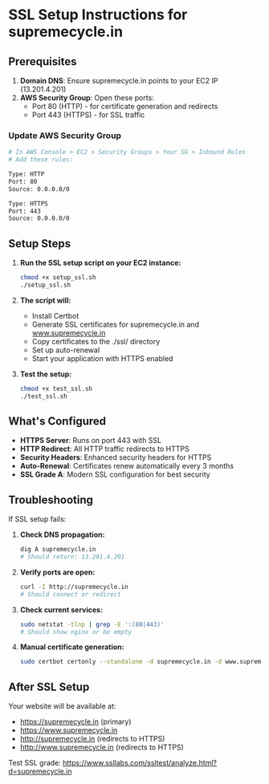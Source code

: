 # SSL Setup Instructions for supremecycle.in

## Prerequisites

1. **Domain DNS**: Ensure supremecycle.in points to your EC2 IP (13.201.4.201)
2. **AWS Security Group**: Open these ports:
   - Port 80 (HTTP) - for certificate generation and redirects
   - Port 443 (HTTPS) - for SSL traffic

### Update AWS Security Group
```bash
# In AWS Console > EC2 > Security Groups > Your SG > Inbound Rules
# Add these rules:

Type: HTTP
Port: 80
Source: 0.0.0.0/0

Type: HTTPS  
Port: 443
Source: 0.0.0.0/0
```

## Setup Steps

1. **Run the SSL setup script on your EC2 instance:**
   ```bash
   chmod +x setup_ssl.sh
   ./setup_ssl.sh
   ```

2. **The script will:**
   - Install Certbot
   - Generate SSL certificates for supremecycle.in and www.supremecycle.in
   - Copy certificates to the ./ssl/ directory
   - Set up auto-renewal
   - Start your application with HTTPS enabled

3. **Test the setup:**
   ```bash
   chmod +x test_ssl.sh
   ./test_ssl.sh
   ```

## What's Configured

- **HTTPS Server**: Runs on port 443 with SSL
- **HTTP Redirect**: All HTTP traffic redirects to HTTPS
- **Security Headers**: Enhanced security headers for HTTPS
- **Auto-Renewal**: Certificates renew automatically every 3 months
- **SSL Grade A**: Modern SSL configuration for best security

## Troubleshooting

If SSL setup fails:

1. **Check DNS propagation:**
   ```bash
   dig A supremecycle.in
   # Should return: 13.201.4.201
   ```

2. **Verify ports are open:**
   ```bash
   curl -I http://supremecycle.in
   # Should connect or redirect
   ```

3. **Check current services:**
   ```bash
   sudo netstat -tlnp | grep -E ':(80|443)'
   # Should show nginx or be empty
   ```

4. **Manual certificate generation:**
   ```bash
   sudo certbot certonly --standalone -d supremecycle.in -d www.supremecycle.in
   ```

## After SSL Setup

Your website will be available at:
- https://supremecycle.in (primary)
- https://www.supremecycle.in
- http://supremecycle.in (redirects to HTTPS)
- http://www.supremecycle.in (redirects to HTTPS)

Test SSL grade: https://www.ssllabs.com/ssltest/analyze.html?d=supremecycle.in
